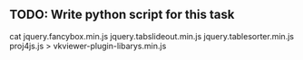 ## TODO: Write python script for this task
cat jquery.fancybox.min.js jquery.tabslideout.min.js jquery.tablesorter.min.js proj4js.js > vkviewer-plugin-libarys.min.js
